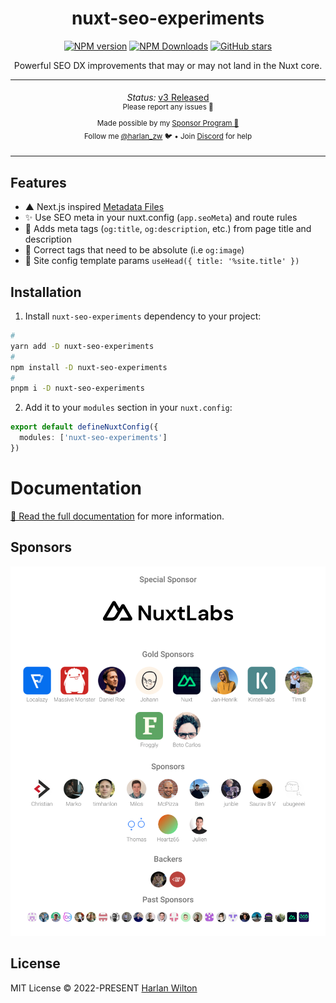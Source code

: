 <h1 align='center'>nuxt-seo-experiments</h1>

<p align="center">
<a href='https://github.com/harlan-zw/nuxt-seo-experiments/actions/workflows/test.yml'>
</a>
<a href="https://www.npmjs.com/package/nuxt-seo-experiments" target="__blank"><img src="https://img.shields.io/npm/v/nuxt-seo-experiments?style=flat&colorA=002438&colorB=28CF8D" alt="NPM version"></a>
<a href="https://www.npmjs.com/package/nuxt-seo-experiments" target="__blank"><img alt="NPM Downloads" src="https://img.shields.io/npm/dm/nuxt-seo-experiments?flat&colorA=002438&colorB=28CF8D"></a>
<a href="https://github.com/harlan-zw/nuxt-seo-experiments" target="__blank"><img alt="GitHub stars" src="https://img.shields.io/github/stars/harlan-zw/nuxt-seo-experiments?flat&colorA=002438&colorB=28CF8D"></a>
</p>

<p align="center">
Powerful SEO DX improvements that may or may not land in the Nuxt core.
</p>

<p align="center">
<table>
<tbody>
<td align="center">
<img width="800" height="0" /><br>
<i>Status:</i> <a href="https://github.com/harlan-zw/nuxt-seo-experiments/releases/tag/v3.0.0">v3 Released</a> <br>
<sup> Please report any issues 🐛</sup><br>
<sub>Made possible by my <a href="https://github.com/sponsors/harlan-zw">Sponsor Program 💖</a><br> Follow me <a href="https://twitter.com/harlan_zw">@harlan_zw</a> 🐦 • Join <a href="https://discord.gg/275MBUBvgP">Discord</a> for help</sub><br>
<img width="800" height="0" />
</td>
</tbody>
</table>
</p>

## Features

- ▲ Next.js inspired [Metadata Files](https://nextjs.org/docs/app/api-reference/file-conventions/metadata)
- ✨ Use SEO meta in your nuxt.config (`app.seoMeta`) and route rules
- 🤖 Adds meta tags (`og:title`, `og:description`, etc.) from page title and description
- 🧙 Correct tags that need to be absolute (i.e `og:image`)
- 🧩 Site config template params `useHead({ title: '%site.title' })`

## Installation

1. Install `nuxt-seo-experiments` dependency to your project:

```bash
#
yarn add -D nuxt-seo-experiments
#
npm install -D nuxt-seo-experiments
#
pnpm i -D nuxt-seo-experiments
```

2. Add it to your `modules` section in your `nuxt.config`:

```ts
export default defineNuxtConfig({
  modules: ['nuxt-seo-experiments']
})
```

# Documentation

[📖 Read the full documentation](https://nuxtseo.com/experiments) for more information.

## Sponsors

<p align="center">
  <a href="https://raw.githubusercontent.com/harlan-zw/static/main/sponsors.svg">
    <img src='https://raw.githubusercontent.com/harlan-zw/static/main/sponsors.svg'/>
  </a>
</p>

## License

MIT License © 2022-PRESENT [Harlan Wilton](https://github.com/harlan-zw)
